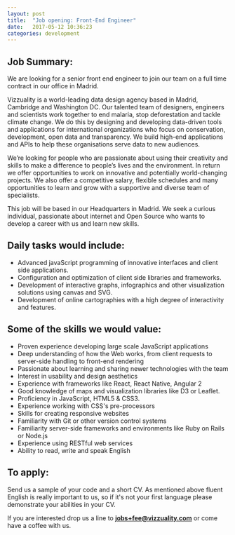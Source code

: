 ```yaml
---
layout: post
title:  "Job opening: Front-End Engineer"
date:   2017-05-12 10:36:23
categories: development
---
```


## Job Summary:

We are looking for a senior front end engineer to join our team on a full time contract in our office in Madrid.

Vizzuality is a world-leading data design agency based in Madrid, Cambridge and Washington DC. Our talented team of designers, engineers and scientists work together to end malaria, stop deforestation and tackle climate change. We do this by designing and developing data-driven tools and applications for international organizations who focus on conservation, development, open data and transparency. We build high-end applications and APIs to help these organisations serve data to new audiences.  

We’re looking for people who are passionate about using their creativity and skills to make a difference to people’s lives and the environment. In return we offer opportunities to work on innovative and potentially world-changing projects. We also offer a competitive salary, flexible schedules and many opportunities to learn and grow with a supportive and diverse team of specialists.

This job will be based in our Headquarters in Madrid. We seek a curious individual, passionate about internet and Open Source who wants to develop a career with us and learn new skills.


## Daily tasks would include:

* Advanced javaScript programming of innovative interfaces and client side applications.
* Configuration and optimization of client side libraries and frameworks.
* Development of interactive graphs, infographics and other visualization solutions using canvas and SVG.
* Development of online cartographies with a high degree of interactivity and features.


## Some of the skills we would value:

* Proven experience developing large scale JavaScript applications
* Deep understanding of how the Web works, from client requests to server-side handling to front-end rendering
* Passionate about learning and sharing newer technologies with the team
* Interest in usability and design aesthetics
* Experience with frameworks like React, React Native, Angular 2
* Good knowledge of maps and visualization libraries like D3 or Leaflet.
* Proficiency in JavaScript, HTML5 & CSS3.
* Experience working with CSS's pre-processors
* Skills for creating responsive websites
* Familiarity with Git or other version control systems
* Familiarity server-side frameworks and environments like Ruby on Rails or Node.js
* Experience using RESTful web services
* Ability to read, write and speak English

## To apply:

Send us a sample of your code and a short CV. As mentioned above fluent English is really important to us, so if it's not your first language please demonstrate your abilities in your CV. 

If you are interested drop us a line to **[jobs+fee@vizzuality.com](mailto:jobs+fee@vizzuality.com)** or come have a coffee with us.
